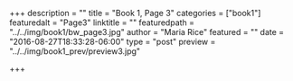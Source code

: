 +++
description = ""
title = "Book 1, Page 3"
categories = ["book1"]
featuredalt = "Page3"
linktitle = ""
featuredpath = "../../img/book1/bw_page3.jpg"
author = "Maria Rice"
featured = ""
date = "2016-08-27T18:33:28-06:00"
type = "post"
preview = "../../img/book1_prev/preview3.jpg"

+++


